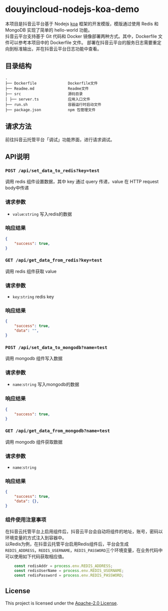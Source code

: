 # douyincloud-nodejs-koa-demo
本项目是抖音云平台基于 Nodejs [koa](https://koajs.com/) 框架的开发模版，模版通过使用 Redis 和 MongoDB 实现了简单的 hello-world 功能。\
抖音云平台支持基于 Git 代码和 Docker 镜像部署两种方式。其中，Dockerfile 文件可以参考本项目中的 Dockerfile 文件。
部署在抖音云平台的服务日志需要重定向到标准输出，并在抖音云平台日志功能中查看。

## 目录结构
~~~
.
├── Dockerfile              Dockerfile文件
├── Readme.md               Readme文件
├── src                     源码目录
│ ├── server.ts             应用入口文件
├── run.sh                  容器运行时启动文件
├── package.json            npm 包管理文件
~~~

## 请求方法
前往抖音云托管平台「调试」功能界面，进行请求调试。

## API说明
### `POST /api/set_data_to_redis?key=test`
调用 redis 组件设置数据，其中 key 通过 query 传递，value 在 HTTP request body中传递
### 请求参数
- `value`:`string` 写入redis的数据


### 响应结果
```json
{
    "success": true,
}
```

### `GET /api/get_data_from_redis?key=test`
调用 redis 组件获取 value
### 请求参数
- `key`:`string` redis key

### 响应结果
```json
{
    "success": true,
    "data": "",
}
```

### `POST /api/set_data_to_mongodb?name=test`
调用 mongodb 组件写入数据
### 请求参数
- `name`:`string` 写入mongodb的数据


### 响应结果
```json
{
    "success": true,
}
```

### `GET /api/get_data_from_mongodb?name=test`
调用 mongodb 组件获取数据
### 请求参数
- `name`:`string` 

### 响应结果
```json
{
    "success": true,
    "data": {},
}
```

### 组件使用注意事项
在抖音云托管平台上启用组件后，抖音云平台会自动将组件的地址，账号，密码以环境变量的方式注入到容器中。\
以Redis为例，在抖音云托管平台启用Redis组件后，平台会生成 `REDIS_ADDRESS`，`REDIS_USERNAME`，`REDIS_PASSWORD`三个环境变量，在业务代码中可以使用如下代码获取相应值。
```js
	const redisAddr = process.env.REDIS_ADDRESS;
	const redisUserName = process.env.REDIS_USERNAME;
	const redisPassword = process.env.REDIS_PASSWORD; 
```

## License

This project is licensed under the [Apache-2.0 License](LICENSE).

